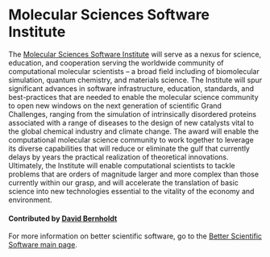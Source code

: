 # Molecular Sciences Software Institute

The [Molecular Sciences Software Institute](http://molssi.org/) will serve as a nexus for science, education, and cooperation serving the worldwide community of computational molecular scientists – a broad field including of biomolecular simulation, quantum chemistry, and materials science. The Institute will spur significant advances in software infrastructure, education, standards, and best-practices that are needed to enable the molecular science community to open new windows on the next generation of scientific Grand Challenges, ranging from the simulation of intrinsically disordered proteins associated with a range of diseases to the design of new catalysts vital to the global chemical industry and climate change. The award will enable the computational molecular science community to work together to leverage its diverse capabilities that will reduce or eliminate the gulf that currently delays by years the practical realization of theoretical innovations. Ultimately, the Institute will enable computational scientists to tackle problems that are orders of magnitude larger and more complex than those currently within our grasp, and will accelerate the translation of basic science into new technologies essential to the vitality of the economy and environment.

<!---
     Their logo is too large to include at its native size.  Need to figure out how to resize it to something reasonable on the fly.
![alt text](http://molssi.org/wp-content/uploads/2017/04/MolSSI-Logo-2.jpg "MolSSI Logo")
--->

#### Contributed by [David Bernholdt](http://github.com/bernhold)

For more information on better scientific software, go to the [Better Scientific Software main page](http://betterscientificsoftware.info).

<!---
Publish: yes
Categories: Collabortion
Topics: Projects and organizations
Tags: project, organization
Level: 2
Prerequisites: defaults
Aggregate: none
--->
